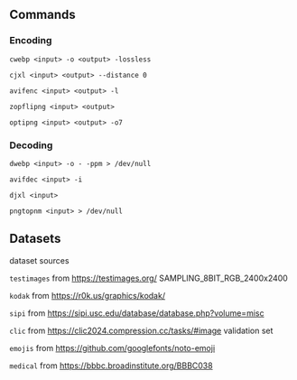 ## Commands

### Encoding

`cwebp <input> -o <output> -lossless`

`cjxl <input> <output> --distance 0`

`avifenc <input> <output> -l`

`zopflipng <input> <output>`

`optipng <input> <output> -o7`

### Decoding

`dwebp <input> -o - -ppm > /dev/null`

`avifdec <input> -i`

`djxl <input>`

`pngtopnm <input> > /dev/null`

## Datasets

dataset sources

`testimages` from https://testimages.org/ SAMPLING_8BIT_RGB_2400x2400

`kodak` from https://r0k.us/graphics/kodak/

`sipi` from https://sipi.usc.edu/database/database.php?volume=misc

`clic` from https://clic2024.compression.cc/tasks/#image validation set

`emojis` from https://github.com/googlefonts/noto-emoji

`medical` from https://bbbc.broadinstitute.org/BBBC038
